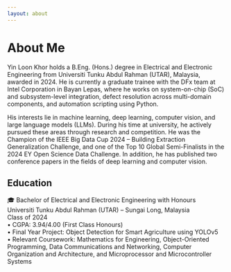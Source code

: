 ```yaml
---
layout: about
---
```


# About Me

Yin Loon Khor holds a B.Eng. (Hons.) degree in Electrical and Electronic Engineering from Universiti Tunku Abdul Rahman (UTAR), Malaysia, awarded in 2024. 
He is currently a graduate trainee with the DFx team at Intel Corporation in Bayan Lepas, where he works on system-on-chip (SoC) and subsystem-level integration, defect resolution across multi-domain components, and automation scripting using Python.<br>

His interests lie in machine learning, deep learning, computer vision, and large language models (LLMs). During his time at university, he actively pursued these areas through research and competition. 
He was the Champion of the IEEE Big Data Cup 2024 – Building Extraction Generalization Challenge, and one of the Top 10 Global Semi-Finalists in the 2024 EY Open Science Data Challenge. In addition, he has published two conference papers in the fields of deep learning and computer vision.

## Education

🎓 Bachelor of Electrical and Electronic Engineering with Honours<br>
Universiti Tunku Abdul Rahman (UTAR) – Sungai Long, Malaysia<br>
Class of 2024<br>
•	CGPA: 3.94/4.00 (First Class Honours)<br>
•	Final Year Project: Object Detection for Smart Agriculture using YOLOv5<br>
•	Relevant Coursework: Mathematics for Engineering, Object-Oriented Programming, Data Communications and Networking, Computer Organization and Architecture, and Microprocessor and Microcontroller Systems<br>



